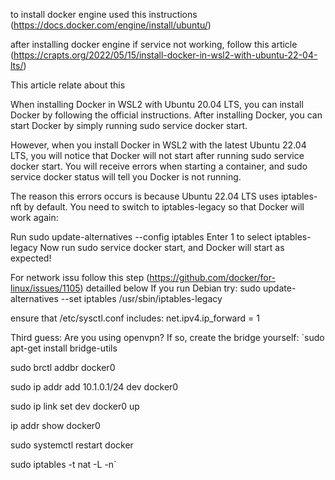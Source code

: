 to install docker engine used this instructions (https://docs.docker.com/engine/install/ubuntu/)

after installing docker engine if service not working,  follow this article (https://crapts.org/2022/05/15/install-docker-in-wsl2-with-ubuntu-22-04-lts/)

This article relate about this

When installing Docker in WSL2 with Ubuntu 20.04 LTS, you can install Docker by following the official instructions. After installing Docker, you can start Docker by simply running sudo service docker start.

However, when you install Docker in WSL2 with the latest Ubuntu 22.04 LTS, you will notice that Docker will not start after running sudo service docker start. You will receive errors when starting a container, and sudo service docker status will tell you Docker is not running.

The reason this errors occurs is because Ubuntu 22.04 LTS uses iptables-nft by default. You need to switch to iptables-legacy so that Docker will work again:

Run sudo update-alternatives --config iptables
Enter 1 to select iptables-legacy
Now run sudo service docker start, and Docker will start as expected!

For network issu follow this step (https://github.com/docker/for-linux/issues/1105) detailled below
If you run Debian try:
sudo update-alternatives --set iptables /usr/sbin/iptables-legacy

ensure that /etc/sysctl.conf includes:
net.ipv4.ip_forward = 1

Third guess: Are you using openvpn?
If so, create the bridge yourself:
`sudo apt-get install bridge-utils

sudo brctl addbr docker0

sudo ip addr add 10.1.0.1/24 dev docker0

sudo ip link set dev docker0 up

ip addr show docker0

sudo systemctl restart docker

sudo iptables -t nat -L -n`
